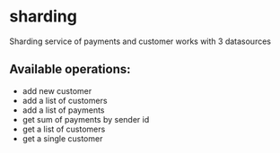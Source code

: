# sharding
Sharding service of payments and customer works with 3 datasources

## Available operations:
 - add new customer
 - add a list of customers
 - add a list of payments
 - get sum of payments by sender id
 - get a list of customers
 - get a single customer
